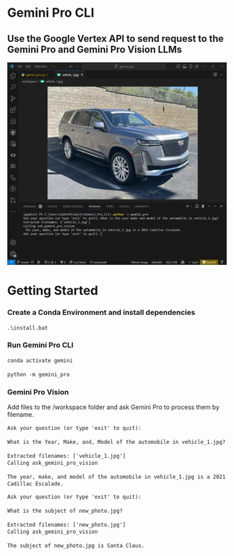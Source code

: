 # Gemini Pro CLI

## Use the Google Vertex API to send request to the Gemini Pro and Gemini Pro Vision LLMs

![My Project Screenshot](workspace\test_image_result.png)

# Getting Started

### Create a Conda Environment and install dependencies

```
.\install.bat
```

### Run Gemini Pro CLI

```
conda activate gemini

python -m gemini_pro
```

### Gemini Pro Vision

Add files to the /workspace folder and ask Gemini Pro to process them by filename.
```
Ask your question (or type 'exit' to quit):

What is the Year, Make, and, Model of the automobile in vehicle_1.jpg?

Extracted filenames: ['vehicle_1.jpg']
Calling ask_gemini_pro_vision

The year, make, and model of the automobile in vehicle_1.jpg is a 2021 Cadillac Escalade.
```
```
Ask your question (or type 'exit' to quit):

What is the subject of new_photo.jpg?

Extracted filenames: ['new_photo.jpg']
Calling ask_gemini_pro_vision

The subject of new_photo.jpg is Santa Claus.
```

